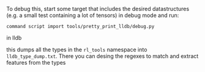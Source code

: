 To debug this, start some target that includes the desired datastructures (e.g. a small test containing a lot of tensors) in debug mode and run:

```
command script import tools/pretty_print_lldb/debug.py
```

in lldb


this dumps all the types in the `rl_tools` namespace into `lldb_type_dump.txt`. There you can desing the regexes to match and extract features from the types